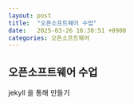 ```yaml
---
layout: post
title:  "오픈소프트웨어 수업"
date:   2025-03-26 16:30:51 +0900
categories: 오픈소프트웨어
---
```


## 오픈소프트웨어 수업

jekyll 을 통해 만들기